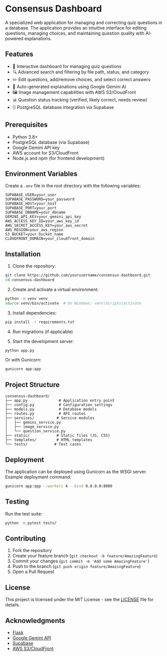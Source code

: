 # Consensus Dashboard

A specialized web application for managing and correcting quiz questions in a database. The application provides an intuitive interface for editing questions, managing choices, and maintaining question quality with AI-powered explanations.

## Features

- 🎯 Interactive dashboard for managing quiz questions
- 🔍 Advanced search and filtering by file path, status, and category
- ✏️ Edit questions, add/remove choices, and select correct answers
- 🤖 Auto-generated explanations using Google Gemini AI
- 🖼️ Image management capabilities with AWS S3/CloudFront
- 📊 Question status tracking (verified, likely correct, needs review)
- 🗄️ PostgreSQL database integration via Supabase

## Prerequisites

- Python 3.8+
- PostgreSQL database (via Supabase)
- Google Gemini API key
- AWS account for S3/CloudFront
- Node.js and npm (for frontend development)

## Environment Variables

Create a `.env` file in the root directory with the following variables:

```env
SUPABASE_USER=your_user
SUPABASE_PASSWORD=your_password
SUPABASE_HOST=your_host
SUPABASE_PORT=your_port
SUPABASE_DBNAME=your_dbname
GEMINI_API_KEY=your_gemini_api_key
AWS_ACCESS_KEY_ID=your_aws_key_id
AWS_SECRET_ACCESS_KEY=your_aws_secret
AWS_REGION=your_aws_region
S3_BUCKET=your_bucket_name
CLOUDFRONT_DOMAIN=your_cloudfront_domain
```

## Installation

1. Clone the repository:

```bash
git clone https://github.com/yourusername/consensus-dashboard.git
cd consensus-dashboard
```

2. Create and activate a virtual environment:

```bash
python -m venv venv
source venv/bin/activate  # On Windows: venv\Scripts\activate
```

3. Install dependencies:

```bash
pip install -r requirements.txt
```

4. Run migrations (if applicable)

5. Start the development server:

```bash
python app.py
```

Or with Gunicorn:

```bash
gunicorn app:app
```

## Project Structure

```
consensus-dashboard/
├── app.py              # Application entry point
├── config.py           # Configuration settings
├── models.py           # Database models
├── routes.py           # API routes
├── services/          # Service modules
│   ├── gemini_service.py
│   ├── image_service.py
│   └── question_service.py
├── static/            # Static files (JS, CSS)
├── templates/         # HTML templates
└── tests/            # Test cases
```

## Deployment

The application can be deployed using Gunicorn as the WSGI server. Example deployment command:

```bash
gunicorn app:app --workers 4 --bind 0.0.0.0:8000
```

## Testing

Run the test suite:

```bash
python -m pytest tests/
```

## Contributing

1. Fork the repository
2. Create your feature branch (`git checkout -b feature/AmazingFeature`)
3. Commit your changes (`git commit -m 'Add some AmazingFeature'`)
4. Push to the branch (`git push origin feature/AmazingFeature`)
5. Open a Pull Request

## License

This project is licensed under the MIT License - see the [LICENSE](LICENSE) file for details.

## Acknowledgments

- [Flask](https://flask.palletsprojects.com/)
- [Google Gemini API](https://ai.google.dev/)
- [Supabase](https://supabase.com/)
- [AWS S3/CloudFront](https://aws.amazon.com/)
